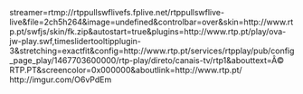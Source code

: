 <item>
<title>RTP 1</title>
<link>streamer=rtmp://rtppullswflivefs.fplive.net/rtppullswflive-live&file=2ch5h264&image=undefined&controlbar=over&skin=http://www.rtp.pt/swfjs/skin/fk.zip&autostart=true&plugins=http://www.rtp.pt/play/ova-jw-play.swf,timeslidertooltipplugin-3&stretching=exactfit&config=http://www.rtp.pt/services/rtpplay/pub/config_page_play/1467703600000/rtp-play/direto/canais-tv/rtp1&abouttext=Â© RTP.PT&screencolor=0x000000&aboutlink=http://www.rtp.pt/</link>
<thumbnail>http://imgur.com/O6vPdEm</thumbnail>
<fanart></fanart>
</item>

<item>
<title>RTP 2</title>
<link></link>
<thumbnail></thumbnail>
<fanart></fanart>
</item>

<item>
<title>RTP 3</title>
<link></link>
<thumbnail></thumbnail>
<fanart></fanart>
</item>

<item>
<title>SIC</title>
<link></link>
<thumbnail></thumbnail>
<fanart></fanart>
</item>

<item>
<title>TVI</title>
<link></link>
<thumbnail></thumbnail>
<fanart></fanart>
</item>

